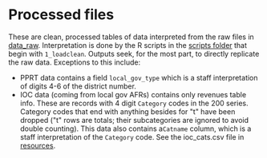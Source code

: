 # Processed files
These are clean, processed tables of data interpreted from the raw
files in [data_raw](https://github.com/CMAP-REPOS/state_disbursements/tree/main/data_raw). 
Interpretation is done by the R scripts in the [scripts folder](https://github.com/CMAP-REPOS/state_disbursements/tree/main/scripts) that begin with `1_loadclean`. Outputs seek, for the most part, to directly 
replicate the raw data. Exceptions to this include:

- PPRT data contains a field `local_gov_type` which is a staff interpretation 
of digits 4-6 of the district number.
- IOC data (coming from local gov AFRs) contains only revenues table info. These are records with 4 digit `Category` 
codes in the 200 series. Category codes that end with anything besides for "t" have been dropped ("t" rows are totals; their subcategories are ignored to avoid double counting). This data also contains a`Catname` column, which is a staff interpretation of the `Category` code. See the ioc_cats.csv file in [resources](https://github.com/CMAP-REPOS/state_disbursements/tree/main/resources). 
